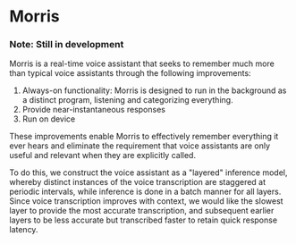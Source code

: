 # Morris

### **Note: Still in development**

Morris is a real-time voice assistant that seeks to remember much more than typical voice assistants through the following improvements: 
1. Always-on functionality: Morris is designed to run in the background as a distinct program, listening and categorizing everything. 
2. Provide near-instantaneous responses
3. Run on device

These improvements enable Morris to effectively remember everything it ever hears and eliminate the requirement that voice assistants are only useful and relevant when they are explicitly called.

To do this, we construct the voice assistant as a "layered" inference model, whereby distinct instances of the voice transcription are staggered at periodic intervals, while inference is done in a batch manner for all layers. Since voice transcription improves with context, we would like the slowest layer to provide the most accurate transcription, and subsequent earlier layers to be less accurate but transcribed faster to retain quick response latency. 
